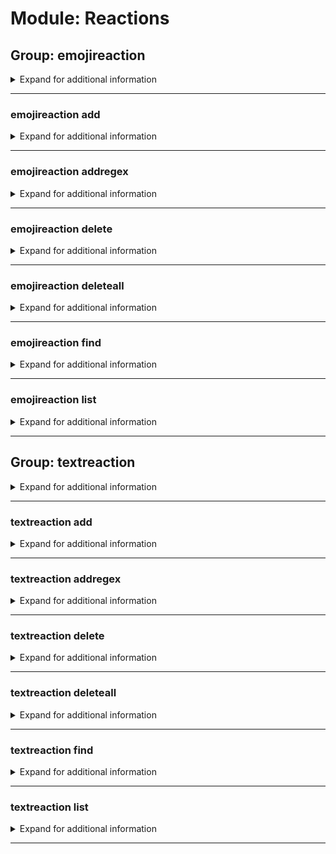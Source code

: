 # Module: Reactions

## Group: emojireaction
<details><summary markdown='span'>Expand for additional information</summary><p>

*Orders a bot to react with given emoji to a message containing a trigger word inside (guild specific). If invoked without subcommands, adds a new emoji reaction to a given trigger word list. Note: Trigger words can be regular expressions (use ``emojireaction addregex`` command).*

**Requires permissions:**
`Manage guild`

**Aliases:**
`ereact, er, emojir, emojireactions`

**Overload 1:**

`[emoji]` : *Emoji to send.*

`[string...]` : *Trigger word list.*

**Overload 0:**

`[string]` : *Trigger word (case-insensitive).*

`[emoji]` : *Emoji to send.*

**Examples:**

```xml
!emojireaction 
!emojireaction :smile: haha laughing
```
</p></details>

---

### emojireaction add
<details><summary markdown='span'>Expand for additional information</summary><p>

*Add emoji reaction to guild reaction list.*

**Requires permissions:**
`Manage guild`

**Aliases:**
`+, new, a, +=, <, <<`

**Overload 1:**

`[emoji]` : *Emoji to send.*

`[string...]` : *Trigger word list (case-insensitive).*

**Overload 0:**

`[string]` : *Trigger word (case-insensitive).*

`[emoji]` : *Emoji to send.*

**Examples:**

```xml
!emojireaction add :smile: haha
!emojireaction add haha :smile:
```
</p></details>

---

### emojireaction addregex
<details><summary markdown='span'>Expand for additional information</summary><p>

*Add emoji reaction triggered by a regex to guild reaction list.*

**Requires permissions:**
`Manage guild`

**Aliases:**
`+r, +regex, +regexp, +rgx, newregex, addrgx, +=r, <r, <<r`

**Overload 1:**

`[emoji]` : *Emoji to send.*

`[string...]` : *Trigger word list (case-insensitive).*

**Overload 0:**

`[string]` : *Trigger word (case-insensitive).*

`[emoji]` : *Emoji to send.*

**Examples:**

```xml
!emojireaction addregex :smile: (ha)+
!emojireaction addregex (ha)+ :smile:
```
</p></details>

---

### emojireaction delete
<details><summary markdown='span'>Expand for additional information</summary><p>

*Remove emoji reactions for given trigger words.*

**Requires permissions:**
`Manage guild`

**Aliases:**
`-, remove, del, rm, d, -=, >, >>`

**Overload 2:**

`[emoji]` : *Emoji to remove reactions for.*

**Overload 1:**

`[int...]` : *IDs of the reactions to remove.*

**Overload 0:**

`[string...]` : *Trigger words to remove.*

**Examples:**

```xml
!emojireaction delete haha sometrigger
!emojireaction delete 5
!emojireaction delete 5 4
!emojireaction delete :joy:
```
</p></details>

---

### emojireaction deleteall
<details><summary markdown='span'>Expand for additional information</summary><p>

*Delete all reactions for the current guild.*

**Requires permissions:**
`Manage guild`

**Requires user permissions:**
`Administrator`

**Aliases:**
`clear, da, c, ca, cl, clearall, >>>`

</p></details>

---

### emojireaction find
<details><summary markdown='span'>Expand for additional information</summary><p>

*Show all emoji reactions that matches the specified trigger.*

**Requires permissions:**
`Manage guild`

**Aliases:**
`f`

**Arguments:**

`[string...]` : *Specific trigger.*

**Examples:**

```xml
!emojireaction find hello
```
</p></details>

---

### emojireaction list
<details><summary markdown='span'>Expand for additional information</summary><p>

*Show all emoji reactions for this guild.*

**Requires permissions:**
`Manage guild`

**Aliases:**
`ls, l, print`

</p></details>

---

## Group: textreaction
<details><summary markdown='span'>Expand for additional information</summary><p>

*Orders a bot to react with given text to a message containing a trigger word inside (guild specific). If invoked without subcommands, adds a new text reaction to a given trigger word. Note: Trigger words can be regular expressions (use ``textreaction addregex`` command). You can also use "%user%" inside response and the bot will replace it with mention for the user who triggers the reaction. Text reactions have a one minute cooldown.*

**Requires user permissions:**
`Manage guild`

**Aliases:**
`treact, tr, txtr, textreactions`

**Overload 0:**

`[string]` : *Trigger string (case insensitive).*

`[string...]` : *Response.*

**Examples:**

```xml
!textreaction 
!textreaction hello
!textreaction "hi" "Hello, %user%!"
```
</p></details>

---

### textreaction add
<details><summary markdown='span'>Expand for additional information</summary><p>

*Add a new text reaction to guild text reaction list.*

**Requires user permissions:**
`Manage guild`

**Aliases:**
`+, new, a, +=, <, <<`

**Arguments:**

`[string]` : *Trigger string (case insensitive).*

`[string...]` : *Response.*

**Examples:**

```xml
!textreaction add "hi" "Hello, %user%!"
```
</p></details>

---

### textreaction addregex
<details><summary markdown='span'>Expand for additional information</summary><p>

*Add a new text reaction triggered by a regex to guild text reaction list.*

**Requires user permissions:**
`Manage guild`

**Aliases:**
`+r, +regex, +regexp, +rgx, newregex, addrgx, +=r, <r, <<r`

**Arguments:**

`[string]` : *Regex (case insensitive).*

`[string...]` : *Response.*

**Examples:**

```xml
!textreaction addregex "h(i|ey|ello|owdy)" "Hello, %user%!"
```
</p></details>

---

### textreaction delete
<details><summary markdown='span'>Expand for additional information</summary><p>

*Remove text reaction from guild text reaction list.*

**Requires user permissions:**
`Manage guild`

**Aliases:**
`-, remove, del, rm, d, -=, >, >>`

**Overload 1:**

`[int...]` : *IDs of the reactions to remove.*

**Overload 0:**

`[string...]` : *Trigger words to remove.*

**Examples:**

```xml
!textreaction delete 5
!textreaction delete 5 8
!textreaction delete hi
```
</p></details>

---

### textreaction deleteall
<details><summary markdown='span'>Expand for additional information</summary><p>

*Delete all text reactions for the current guild.*

**Requires user permissions:**
`Administrator, Manage guild`

**Aliases:**
`clear, da, c, ca, cl, clearall, >>>`

</p></details>

---

### textreaction find
<details><summary markdown='span'>Expand for additional information</summary><p>

*Show a text reactions that matches the specified trigger.*

**Requires user permissions:**
`Manage guild`

**Aliases:**
`f`

**Arguments:**

`[string...]` : *Specific trigger.*

**Examples:**

```xml
!textreaction find hello
```
</p></details>

---

### textreaction list
<details><summary markdown='span'>Expand for additional information</summary><p>

*Show all text reactions for the guild.*

**Requires user permissions:**
`Manage guild`

**Aliases:**
`ls, l, print`

</p></details>

---

